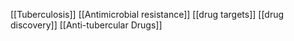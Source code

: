 [[Tuberculosis]]
[[Antimicrobial resistance]]
[[drug targets]]
[[drug discovery]]
[[Anti-tubercular Drugs]]
